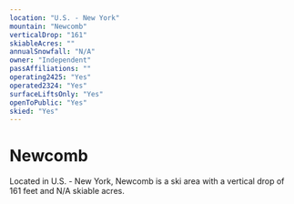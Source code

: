 ```yaml
---
location: "U.S. - New York"
mountain: "Newcomb"
verticalDrop: "161"
skiableAcres: ""
annualSnowfall: "N/A"
owner: "Independent"
passAffiliations: ""
operating2425: "Yes"
operated2324: "Yes"
surfaceLiftsOnly: "Yes"
openToPublic: "Yes"
skied: "Yes"
---
```


# Newcomb

Located in U.S. - New York, Newcomb is a ski area with a vertical drop of 161 feet and N/A skiable acres.